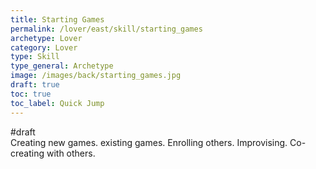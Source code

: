 ```yaml
---
title: Starting Games
permalink: /lover/east/skill/starting_games
archetype: Lover
category: Lover
type: Skill
type_general: Archetype
image: /images/back/starting_games.jpg
draft: true
toc: true
toc_label: Quick Jump
---
```

#draft   
Creating new games. existing games. Enrolling others. Improvising. Co-creating with others. 
